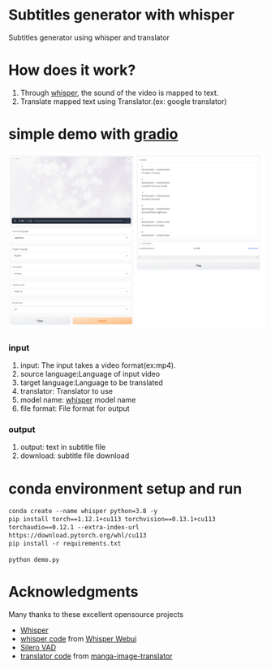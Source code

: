 # Subtitles generator with whisper
Subtitles generator using whisper and translator
# How does it work?
1. Through [whisper](https://github.com/openai/whisper), the sound of the video is mapped to text.
1. Translate mapped text using Translator.(ex: google translator) 
# simple demo with [gradio](https://github.com/gradio-app/gradio)
![webui](./images/webui.png)
### input
1. input: The input takes a video format(ex:mp4).
1. source language:Language of input video
1. target language:Language to be translated
1. translator: Translator to use
1. model name: [whisper](https://github.com/openai/whisper) model name
1. file format: File format for output
### output
1. output: text in subtitle file
1. download: subtitle file download
# conda environment setup and run
```
conda create --name whisper python=3.8 -y
pip install torch==1.12.1+cu113 torchvision==0.13.1+cu113 torchaudio==0.12.1 --extra-index-url https://download.pytorch.org/whl/cu113
pip install -r requirements.txt

python demo.py
```
# Acknowledgments
Many thanks to these excellent opensource projects
* [Whisper](https://github.com/openai/whisper)
* [whisper code](https://github.com/qwopqwop200/whisper-and-nmt/tree/main/src) from [Whisper Webui](https://huggingface.co/spaces/aadnk/whisper-webui)
* [Silero VAD](https://github.com/snakers4/silero-vad)
* [translator code](https://github.com/qwopqwop200/whisper-and-nmt/tree/main/translators) from [manga-image-translator](https://github.com/zyddnys/manga-image-translator)
